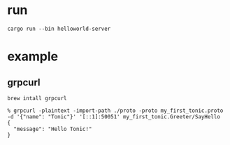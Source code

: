 # run

```
cargo run --bin helloworld-server
```

# example

## grpcurl

```
brew intall grpcurl
```

```
% grpcurl -plaintext -import-path ./proto -proto my_first_tonic.proto -d '{"name": "Tonic"}' '[::1]:50051' my_first_tonic.Greeter/SayHello
{
  "message": "Hello Tonic!"
}
```
